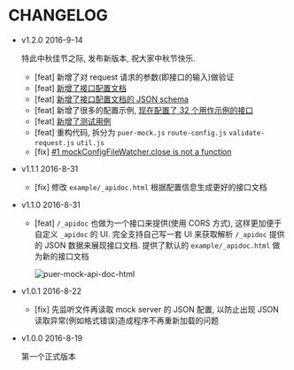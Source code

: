 # CHANGELOG

* v1.2.0 2016-9-14

  特此中秋佳节之际, 发布新版本, 祝大家中秋节快乐.

  * [feat] 新增了对 request 请求的参数(即接口的输入)做验证
  * [feat] [新增了接口配置文档](https://github.com/ufologist/puer-mock/blob/master/_mockserver-config.md)
  * [feat] [新增了接口配置文档的 JSON schema](https://github.com/ufologist/puer-mock/blob/master/_mockserver-schema.json)
  * [feat] 新增了很多的配置示例, [现在配置了 32 个用作示例的接口](https://github.com/ufologist/puer-mock/blob/master/example/_mockserver.json)
  * [feat] [新增了测试用例](https://github.com/ufologist/puer-mock/tree/master/test)
  * [feat] 重构代码, 拆分为 `puer-mock.js` `route-config.js` `validate-request.js` `util.js`
  * [fix] [#1 mockConfigFileWatcher.close is not a function](https://github.com/ufologist/puer-mock/issues/1)

* v1.1.1 2016-8-31

  * [fix] 修改 `example/_apidoc.html` 根据配置信息生成更好的接口文档

* v1.1.0 2016-8-31

  * [feat] `/_apidoc` 也做为一个接口来提供(使用 CORS 方式), 这样更加便于自定义 `_apidoc` 的 UI. 完全支持自己写一套 UI 来获取解析 `/_apidoc` 提供的 JSON 数据来展现接口文档. 提供了默认的 `example/_apidoc.html` 做为新的接口文档

    ![puer-mock-api-doc-html](https://ufologist.github.io/puer-mock/puer-mock-api-doc-html.png)

* v1.0.1 2016-8-22

  * [fix] 先监听文件再读取 mock server 的 JSON 配置, 以防止出现 JSON 读取异常(例如格式错误)造成程序不再重新加载的问题

* v1.0.0 2016-8-19

  第一个正式版本